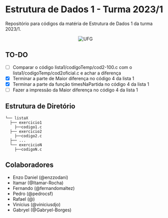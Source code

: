# Estrutura de Dados 1 - Turma 2023/1

Repositório para códigos da matéria de Estrutura de Dados 1 da turma 2023/1.

<div align="center">
  <img src="https://upload.wikimedia.org/wikipedia/commons/thumb/1/19/UFG_logo.svg/384px-UFG_logo.svg.png" alt="UFG">
</div>

## TO-DO
- [ ] Comparar o código lista1/codígoTemp/cod2-100.c com o lista1/codigoTemp/cod2oficial.c e achar a diferença
- [x] Terminar a parte de Maior diferença no código 4 da lista 1
- [x] Terminar a parte da função timesNaPartida no código 4 da lista 1
- [ ] Fazer a impressão da Maior diferença no código 4 da lista 1
## Estrutura de Diretório
```
└── listaX
  ├── exercicio1
    ├──codigo1.c
  ├── exercicio2
    ├──codigo2.c
  ├── ...
  └── exercicioN
    ├──codigoN.c
```
## Colaboradores
- Enzo Daniel (@enzzodani)
- Itamar (@Itamar-Rocha)
- Fernando (@fernandomaltez)
- Pedro (@pedrocsf)
- Rafael (@)
- Vinícius (@viniciusdjo)
- Gabryel (@Gabryel-Borges)
